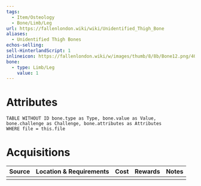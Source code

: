 ```yaml
---
tags:
  - Item/Osteology
  - Bone/Limb/Leg
url: https://fallenlondon.wiki/wiki/Unidentified_Thigh_Bone
aliases:
  - Unidentified Thigh Bones
echos-selling: 
sell-HinterlandScript: 1
inlineicon: https://fallenlondon.wiki/w/images/thumb/8/8b/Bone12.png/40px-Bone12.png
bone:
  - type: Limb/Leg
    value: 1
---
```



# Attributes 

```dataview
TABLE WITHOUT ID bone.type as Type, bone.value as Value, bone.challenge as Challenge, bone.attributes as Attributes 
WHERE file = this.file 
```


# Acquisitions

| Source | Location & Requirements | Cost | Rewards | Notes |
| ------ | ----------------------- | ---- | ------- | ----- |
|        |                         |      |         |       |





